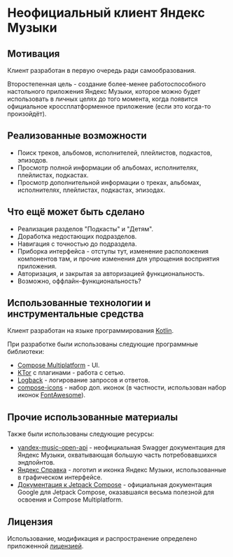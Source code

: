 # Неофициальный клиент Яндекс Музыки

## Мотивация
Клиент разработан в первую очередь ради самообразования. 

Второстепенная цель - создание более-менее работоспособного настольного приложения Яндекс Музыки, 
которое можно будет использовать в личных целях до того момента, когда появится официальное кроссплатформенное приложение (если это когда-то произойдёт).

## Реализованные возможности
* Поиск треков, альбомов, исполнителей, плейлистов, подкастов, эпизодов.
* Просмотр полной информации об альбомах, исполнителях, плейлистах, подкастах.
* Просмотр дополнительной информации о треках, альбомах, исполнителях, плейлистах, подкастах, эпизодах.

## Что ещё может быть сделано
* Реализация разделов "Подкасты" и "Детям".
* Доработка недостающих подразделов.
* Навигация с точностью до подраздела.
* Приборка интерфейса - отступы тут, изменение расположения компонентов там, и прочие изменения для упрощения восприятия приложения.
* Авторизация, и закрытая за авторизацией функциональность.
* Возможно, оффлайн-функциональность? 

## Использованные технологии и инструментальные средства

Клиент разработан на языке программирования [Kotlin](https://kotlinlang.org/).

При разработке были использованы следующие программные библиотеки:
* [Compose Multiplatform](https://www.jetbrains.com/lp/compose-mpp/) - UI.
* [KTor](https://ktor.io/) с плагинами - работа с сетью.
* [Logback](https://logback.qos.ch/) - логирование запросов и ответов.
* [compose-icons](https://github.com/DevSrSouza/compose-icons) - набор доп. иконок (в частности, использован набор иконок [FontAwesome](https://fontawesome.com/)).

## Прочие использованные материалы
Также были использованы следующие ресурсы:
* [yandex-music-open-api](https://github.com/acherkashin/yandex-music-open-api) - неофициальная Swagger документация для Яндекс Музыки, охватывающая большую часть потребовавшихся эндпойнтов.
* [Яндекс Справка](https://yandex.ru/support/music/performers-and-copyright-holders/logo.html) - логотип и иконка Яндекс Музыки, использованные в графическом интерфейсе.
* [Документация к Jetpack Compose](https://developer.android.com/jetpack/compose) - официальная документация Google для Jetpack Compose, оказавшаяся весьма полезной для освоения и Compose Multiplatform.

## Лицензия
Использование, модификация и распространение определено приложенной [лицензией](./LICENSE).
